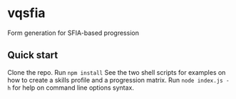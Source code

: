 # vqsfia
Form generation for SFIA-based progression

## Quick start
Clone the repo.
Run `npm install`
See the two shell scripts for examples on how to create a skills profile and a progression matrix.
Run `node index.js -h` for help on command line options syntax.

